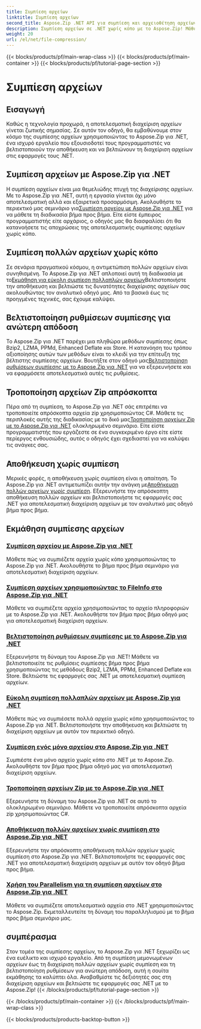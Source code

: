 ```yaml
---
title: Συμπίεση αρχείων
linktitle: Συμπίεση αρχείων
second_title: Aspose.Zip .NET API για συμπίεση και αρχειοθέτηση αρχείων
description: Συμπίεση αρχείων σε .NET χωρίς κόπο με το Aspose.Zip! Μάθετε βήμα προς βήμα τη διαχείριση αρχείων χρησιμοποιώντας τις μεθόδους Bzip2, LZMA, PPMd, Deflate και Store για βέλτιστες ρυθμίσεις συμπίεσης.
weight: 20
url: /el/net/file-compression/
---
```


{{< blocks/products/pf/main-wrap-class >}}
{{< blocks/products/pf/main-container >}}
{{< blocks/products/pf/tutorial-page-section >}}

# Συμπίεση αρχείων


## Εισαγωγή

Καθώς η τεχνολογία προχωρά, η αποτελεσματική διαχείριση αρχείων γίνεται ζωτικής σημασίας. Σε αυτόν τον οδηγό, θα εμβαθύνουμε στον κόσμο της συμπίεσης αρχείων χρησιμοποιώντας το Aspose.Zip για .NET, ένα ισχυρό εργαλείο που εξουσιοδοτεί τους προγραμματιστές να βελτιστοποιούν την αποθήκευση και να βελτιώνουν τη διαχείριση αρχείων στις εφαρμογές τους .NET.

## Συμπίεση αρχείων με Aspose.Zip για .NET
 Η συμπίεση αρχείων είναι μια θεμελιώδης πτυχή της διαχείρισης αρχείων. Με το Aspose.Zip για .NET, αυτή η εργασία γίνεται όχι μόνο αποτελεσματική αλλά και εξαιρετικά προσαρμόσιμη. Ακολουθήστε το περιεκτικό μας σεμινάριο για[Συμπίεση αρχείου με Aspose.Zip για .NET](./compress-file/) για να μάθετε τη διαδικασία βήμα προς βήμα. Είτε είστε έμπειρος προγραμματιστής είτε αρχάριος, ο οδηγός μας θα διασφαλίσει ότι θα κατανοήσετε τις αποχρώσεις της αποτελεσματικής συμπίεσης αρχείων χωρίς κόπο.

## Συμπίεση πολλών αρχείων χωρίς κόπο
 Σε σενάρια πραγματικού κόσμου, η αντιμετώπιση πολλών αρχείων είναι συνηθισμένη. Το Aspose.Zip για .NET απλοποιεί αυτή τη διαδικασία με το[Εκμάθηση για εύκολη συμπίεση πολλαπλών αρχείων](./compress-multiple-files/)Βελτιστοποιήστε την αποθήκευση και βελτιώστε τις δυνατότητες διαχείρισης αρχείων σας ακολουθώντας τον αναλυτικό οδηγό μας. Από τα βασικά έως τις προηγμένες τεχνικές, σας έχουμε καλύψει.

## Βελτιστοποίηση ρυθμίσεων συμπίεσης για ανώτερη απόδοση
 Το Aspose.Zip για .NET παρέχει μια πληθώρα μεθόδων συμπίεσης όπως Bzip2, LZMA, PPMd, Enhanced Deflate και Store. Η κατανόηση του τρόπου αξιοποίησης αυτών των μεθόδων είναι το κλειδί για την επίτευξη της βέλτιστης συμπίεσης αρχείων. Βουτήξτε στον οδηγό μας[Βελτιστοποίηση ρυθμίσεων συμπίεσης με το Aspose.Zip για .NET](./optimizing-compression-settings/) για να εξερευνήσετε και να εφαρμόσετε αποτελεσματικά αυτές τις ρυθμίσεις.

## Τροποποίηση αρχείων Zip απρόσκοπτα
 Πέρα από τη συμπίεση, το Aspose.Zip για .NET σάς επιτρέπει να τροποποιείτε απρόσκοπτα αρχεία zip χρησιμοποιώντας C#. Μάθετε τις περιπλοκές αυτής της διαδικασίας με το δικό μας[Τροποποίηση αρχείων Zip με το Aspose.Zip για .NET](./modifying-zip-files/) ολοκληρωμένο σεμινάριο. Είτε είστε προγραμματιστής που εργάζεστε σε ένα συγκεκριμένο έργο είτε είστε περίεργος ενθουσιώδης, αυτός ο οδηγός έχει σχεδιαστεί για να καλύψει τις ανάγκες σας.

## Αποθήκευση χωρίς συμπίεση
Μερικές φορές, η αποθήκευση χωρίς συμπίεση είναι η απαίτηση. Το Aspose.Zip για .NET αντιμετωπίζει αυτήν την ανάγκη με[Αποθήκευση πολλών αρχείων χωρίς συμπίεση](./store-multiple-files-no-compression/). Εξερευνήστε την απρόσκοπτη αποθήκευση πολλών αρχείων και βελτιστοποιήστε τις εφαρμογές σας .NET για αποτελεσματική διαχείριση αρχείων με τον αναλυτικό μας οδηγό βήμα προς βήμα.

## Εκμάθηση συμπίεσης αρχείων
### [Συμπίεση αρχείου με Aspose.Zip για .NET](./compress-file/)
Μάθετε πώς να συμπιέζετε αρχεία χωρίς κόπο χρησιμοποιώντας το Aspose.Zip για .NET. Ακολουθήστε το βήμα προς βήμα σεμινάριο για αποτελεσματική διαχείριση αρχείων.
### [Συμπίεση αρχείων χρησιμοποιώντας το FileInfo στο Aspose.Zip για .NET](./compress-files-fileinfo/)
Μάθετε να συμπιέζετε αρχεία χρησιμοποιώντας το αρχείο πληροφοριών με το Aspose.Zip για .NET. Ακολουθήστε τον βήμα προς βήμα οδηγό μας για αποτελεσματική διαχείριση αρχείων.
### [Βελτιστοποίηση ρυθμίσεων συμπίεσης με το Aspose.Zip για .NET](./optimizing-compression-settings/)
Εξερευνήστε τη δύναμη του Aspose.Zip για .NET! Μάθετε να βελτιστοποιείτε τις ρυθμίσεις συμπίεσης βήμα προς βήμα χρησιμοποιώντας τις μεθόδους Bzip2, LZMA, PPMd, Enhanced Deflate και Store. Βελτιώστε τις εφαρμογές σας .NET με αποτελεσματική συμπίεση αρχείων.
### [Εύκολη συμπίεση πολλαπλών αρχείων με Aspose.Zip για .NET](./compress-multiple-files/)
Μάθετε πώς να συμπιέσετε πολλά αρχεία χωρίς κόπο χρησιμοποιώντας το Aspose.Zip για .NET. Βελτιστοποιήστε την αποθήκευση και βελτιώστε τη διαχείριση αρχείων με αυτόν τον περιεκτικό οδηγό.
### [Συμπίεση ενός μόνο αρχείου στο Aspose.Zip για .NET](./compress-single-file/)
Συμπιέστε ένα μόνο αρχείο χωρίς κόπο στο .NET με το Aspose.Zip. Ακολουθήστε τον βήμα προς βήμα οδηγό μας για αποτελεσματική διαχείριση αρχείων.
### [Τροποποίηση αρχείων Zip με το Aspose.Zip για .NET](./modifying-zip-files/)
Εξερευνήστε τη δύναμη του Aspose.Zip για .NET σε αυτό το ολοκληρωμένο σεμινάριο. Μάθετε να τροποποιείτε απρόσκοπτα αρχεία zip χρησιμοποιώντας C#.
### [Αποθήκευση πολλών αρχείων χωρίς συμπίεση στο Aspose.Zip για .NET](./store-multiple-files-no-compression/)
Εξερευνήστε την απρόσκοπτη αποθήκευση πολλών αρχείων χωρίς συμπίεση στο Aspose.Zip για .NET. Βελτιστοποιήστε τις εφαρμογές σας .NET για αποτελεσματική διαχείριση αρχείων με αυτόν τον οδηγό βήμα προς βήμα.
### [Χρήση του Parallelism για τη συμπίεση αρχείων στο Aspose.Zip για .NET](./using-parallelism-compress-files/)
Μάθετε να συμπιέζετε αποτελεσματικά αρχεία στο .NET χρησιμοποιώντας το Aspose.Zip. Εκμεταλλευτείτε τη δύναμη του παραλληλισμού με το βήμα προς βήμα σεμινάριο μας.

## συμπέρασμα
Στον τομέα της συμπίεσης αρχείων, το Aspose.Zip για .NET ξεχωρίζει ως ένα ευέλικτο και ισχυρό εργαλείο. Από τη συμπίεση μεμονωμένων αρχείων έως τη διαχείριση πολλών αρχείων χωρίς συμπίεση και τη βελτιστοποίηση ρυθμίσεων για ανώτερη απόδοση, αυτή η σουίτα εκμάθησης τα καλύπτει όλα. Αναβαθμίστε τις δεξιότητές σας στη διαχείριση αρχείων και βελτιώστε τις εφαρμογές σας .NET με το Aspose.Zip!
{{< /blocks/products/pf/tutorial-page-section >}}

{{< /blocks/products/pf/main-container >}}
{{< /blocks/products/pf/main-wrap-class >}}

{{< blocks/products/products-backtop-button >}}
